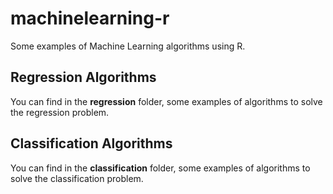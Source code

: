# machinelearning-r
Some examples of Machine Learning algorithms using R.

## Regression Algorithms

You can find in the **regression** folder, some examples of algorithms to solve the regression problem.

## Classification Algorithms

You can find in the **classification** folder, some examples of algorithms to solve the classification problem.